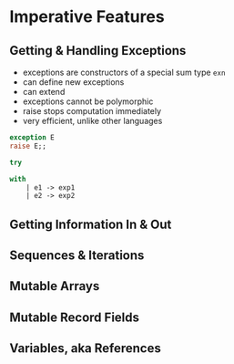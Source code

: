 # Imperative Features

## Getting & Handling Exceptions

- exceptions are constructors of a special sum type `exn`
- can define new exceptions
- can extend
- exceptions cannot be polymorphic
- raise stops computation immediately
- very efficient, unlike other languages

```ocaml
exception E
raise E;;

try

with
    | e1 -> exp1
    | e2 -> exp2
```

## Getting Information In & Out

## Sequences & Iterations

## Mutable Arrays

## Mutable Record Fields

## Variables, aka References
